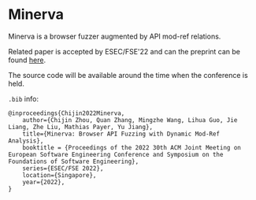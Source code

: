 # Minerva

Minerva is a browser fuzzer augmented by API mod-ref relations.

Related paper is accepted by ESEC/FSE'22 and can the preprint can be found [here](http://wingtecher.com/themes/WingTecherResearch/assets/papers/FSE22_Minerva.pdf).

The source code will be available around the time when the conference is held.

``.bib`` info:

```
@inproceedings{Chijin2022Minerva,
	author={Chijin Zhou, Quan Zhang, Mingzhe Wang, Lihua Guo, Jie Liang, Zhe Liu, Mathias Payer, Yu Jiang},
	title={Minerva: Browser API Fuzzing with Dynamic Mod-Ref Analysis},
	booktitle = {Proceedings of the 2022 30th ACM Joint Meeting on European Software Engineering Conference and Symposium on the Foundations of Software Engineering},
	series={ESEC/FSE 2022},
	location={Singapore},
	year={2022},
}
```